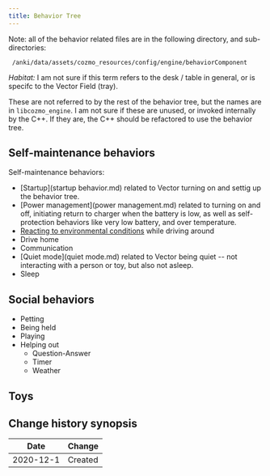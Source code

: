 ```yaml
---
title: Behavior Tree
---
```


Note: all of the behavior related files are in the following directory, and
sub-directories:

     /anki/data/assets/cozmo_resources/config/engine/behaviorComponent


*Habitat:* I am not sure if this term refers to the desk / table in general,
or is specifc to the Vector Field (tray).

These are not referred to by the rest of the behavior tree, but the names are in 
`libcozmo_engine`.  I am not sure if these are unused, or invoked internally by the C++.
If they are, the C++ should be refactored to use the behavior tree.

## Self-maintenance behaviors
Self-maintenance behaviors:

- [Startup](startup behavior.md) related to Vector turning on and settig up the
  behavior tree.
- [Power management](power management.md) related to turning on and off,
  initiating return to charger when the battery is low, as well as
  self-protection behaviors like very low battery, and over temperature.
- [Reacting to environmental conditions](mandatoryPhysicalReactions.md) while driving around
- Drive home
- Communication
- [Quiet mode](quiet mode.md) related to Vector being quiet -- not interacting
  with a person or toy, but also not asleep.
- Sleep

## Social behaviors

- Petting
- Being held
- Playing
- Helping out
  * Question-Answer
  * Timer
  * Weather

## Toys

## Change history synopsis

|Date|Change|
|----|------|
|2020-12-1|Created|

